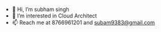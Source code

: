 - 👋 Hi, I’m subham singh
- 👀 I’m interested in Cloud Architect
- 📫 Reach me at 8766961201 and subam9383@gmail.com

<!---
subham6132/subham6132 is a ✨ special ✨ repository because its `README.md` (this file) appears on your GitHub profile.
You can click the Preview link to take a look at your changes.
--->
